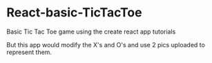 # React-basic-TicTacToe
Basic Tic Tac Toe game using the create react app tutorials


But this app would modify the X's and O's and use 2 pics uploaded to represent them.
